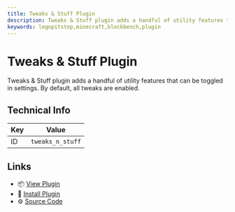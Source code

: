 ```yaml
---
title: Tweaks & Stuff Plugin
description: Tweaks & Stuff plugin adds a handful of utility features that can be toggled in settings. By default, all tweaks are enabled.
keywords: legopitstop,minecraft,blockbench,plugin
---
```


# Tweaks & Stuff Plugin

Tweaks & Stuff plugin adds a handful of utility features that can be toggled in settings. By default, all tweaks are enabled.

## Technical Info

| Key | Value            |
| --- | ---------------- |
| ID  | `tweaks_n_stuff` |

## Links

- :package: [View Plugin](https://www.blockbench.net/plugins/tweaks_n_stuff)
- :arrow_down_small: [Install Plugin](https://web.blockbench.net/?plugins=tweaks_n_stuff)
- :gear: [Source Code](https://github.com/legopitstop/blockbench-plugins/tree/master/plugins/tweaks_n_stuff)
